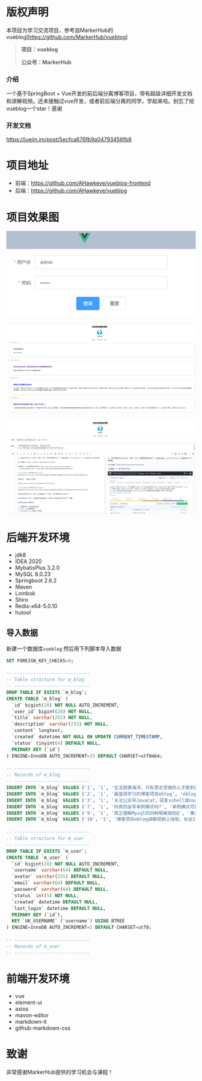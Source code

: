 # 版权声明
本项目为学习交流项目，参考自MarkerHub的vueblog[https://github.com/MarkerHub/vueblog]

> **项目：vueblog**
>
> **公众号：MarkerHub**

### 介绍

一个基于SpringBoot + Vue开发的前后端分离博客项目，带有超级详细开发文档和讲解视频。还未接触过vue开发，或者前后端分离的同学，学起来哈。别忘了给vueblog一个star！感谢

### 开发文档

https://juejin.im/post/5ecfca676fb9a04793456fb8

# 项目地址
- 前端：https://github.com/AHawkeye/vueblog-frontend
- 后端：https://github.com/AHawkeye/vueblog
# 项目效果图

![image-20220115194537013](README.assets/image-20220115194537013.png)

![image-20220115194550217](README.assets/image-20220115194550217.png)

![image-20220115194612658](README.assets/image-20220115194612658.png)

# 后端开发环境

- jdk8
- IDEA 2020
- MybatisPlus 3.2.0
- MySQL 8.0.23
- Springboot 2.6.2
- Maven
- Lombok
- Shiro
- Redis-x64-5.0.10
- hutool

## 导入数据

新建一个数据库`vueblog` 然后用下列脚本导入数据

```SQL
SET FOREIGN_KEY_CHECKS=0;

-- ----------------------------
-- Table structure for m_blog
-- ----------------------------
DROP TABLE IF EXISTS `m_blog`;
CREATE TABLE `m_blog` (
  `id` bigint(20) NOT NULL AUTO_INCREMENT,
  `user_id` bigint(20) NOT NULL,
  `title` varchar(255) NOT NULL,
  `description` varchar(255) NOT NULL,
  `content` longtext,
  `created` datetime NOT NULL ON UPDATE CURRENT_TIMESTAMP,
  `status` tinyint(4) DEFAULT NULL,
  PRIMARY KEY (`id`)
) ENGINE=InnoDB AUTO_INCREMENT=15 DEFAULT CHARSET=utf8mb4;

-- ----------------------------
-- Records of m_blog
-- ----------------------------
INSERT INTO `m_blog` VALUES ('1', '1', '生活就像海洋，只有意志坚强的人才能到达彼岸', '这里是摘要哈哈哈', '内容？？？', '2020-05-21 22:08:42', '0');
INSERT INTO `m_blog` VALUES ('2', '1', '最值得学习的博客项目eblog', 'eblog是一个基于Springboot2.1.2开发的博客学习项目，为了让项目融合更多的知识点，达到学习目的，编写了详细的从0到1开发文档。主要学习包括：自定义Freemarker标签，使用shiro+redis完成了会话共享，redis的zset结构完成本周热议排行榜，t-io+websocket完成即时消息通知和群聊，rabbitmq+elasticsearch完成博客内容搜索引擎等。值得学习的地方很多！', '**推荐阅读：**\r\n\r\n[分享一套SpringBoot开发博客系统源码，以及完整开发文档！速度保存！](https://mp.weixin.qq.com/s/jz6e977xP-OyaAKNjNca8w)\r\n\r\n[Github上最值得学习的100个Java开源项目，涵盖各种技术栈！](https://mp.weixin.qq.com/s/N-U0TaEUXnBFfBsmt_OESQ)\r\n\r\n[2020年最新的常问企业面试题大全以及答案](https://mp.weixin.qq.com/s/lR5LC5GnD2Gs59ecV5R0XA)', '2020-05-28 09:36:38', '0');
INSERT INTO `m_blog` VALUES ('3', '1', '关注公众号JavaCat，回复xshell或navicat获取破解对应工具', '视频中所用到的xshell和navicat直接获取哈！', '### 工具获取\r\n\r\n* xshell 6 绿色破解版：关注公众号：JavaCat，回复 xshell 获取\r\n* Navicat 11 简体中文版：关注公众号：JavaCat，回复 navicat 获取\r\n\r\n公众号二维码：\r\n\r\n![JavaCat](//image-1300566513.cos.ap-guangzhou.myqcloud.com/upload/images/20201020/7fa16a1f957f4cfebe7be1f6675f6f36.png \"JavaCat\")\r\n\r\n直接扫码回复对应关键字\r\n\r\n**推荐阅读：**\r\n\r\n[B站86K播放量，SpringBoot+Vue前后端分离完整入门教程！](https://mp.weixin.qq.com/s/jGEkHTf2X8l-wUenc-PpEw)\r\n\r\n[分享一套SpringBoot开发博客系统源码，以及完整开发文档！速度保存！](https://mp.weixin.qq.com/s/jz6e977xP-OyaAKNjNca8w)\r\n\r\n[Github上最值得学习的100个Java开源项目，涵盖各种技术栈！](https://mp.weixin.qq.com/s/N-U0TaEUXnBFfBsmt_OESQ)\r\n\r\n[2020年最新的常问企业面试题大全以及答案](https://mp.weixin.qq.com/s/lR5LC5GnD2Gs59ecV5R0XA)', '2020-10-20 05:05:31', '0');
INSERT INTO `m_blog` VALUES ('7', '1', '你真的会写单例模式吗?', '单例模式可能是代码最少的模式了，但是少不一定意味着简单，想要用好、用对单例模式，还真得费一番脑筋。本文对 Java 中常见的单例模式写法做了一个总结，如有错漏之处，恳请读者指正。', '> 作者：吃桔子的攻城狮 来源：http://www.tekbroaden.com/singleton-java.html\n\n\n单例模式可能是代码最少的模式了，但是少不一定意味着简单，想要用好、用对单例模式，还真得费一番脑筋。本文对 Java 中常见的单例模式写法做了一个总结，如有错漏之处，恳请读者指正。\n\n饿汉法\n===\n\n顾名思义，饿汉法就是在第一次引用该类的时候就创建对象实例，而不管实际是否需要创建。代码如下：\n\n```\npublic class Singleton {  \n    private static Singleton = new Singleton();\n    private Singleton() {}\n    public static getSignleton(){\n        return singleton;\n    }\n}\n\n```\n\n这样做的好处是编写简单，但是无法做到延迟创建对象。但是我们很多时候都希望对象可以尽可能地延迟加载，从而减小负载，所以就需要下面的懒汉法：\n', '2020-05-22 00:42:44', '0');
INSERT INTO `m_blog` VALUES ('9', '1', '真正理解Mysql的四种隔离级别@', '事务是应用程序中一系列严密的操作，所有操作必须成功完成，否则在每个操作中所作的所有更改都会被撤消。也就是事务具有原子性，一个事务中的一系列的操作要么全部成功，要么一个都不做。\n\n事务的结束有两种，当事务中的所以步骤全部成功执行时，事务提交。如果其中一个步骤失败，将发生回滚操作，撤消撤消之前到事务开始时的所以操作。', '### 什么是事务  \n\n> 事务是应用程序中一系列严密的操作，所有操作必须成功完成，否则在每个操作中所作的所有更改都会被撤消。也就是事务具有原子性，一个事务中的一系列的操作要么全部成功，要么一个都不做。\n> \n> 事务的结束有两种，当事务中的所以步骤全部成功执行时，事务提交。如果其中一个步骤失败，将发生回滚操作，撤消撤消之前到事务开始时的所以操作。\n\n**事务的 ACID**\n\n事务具有四个特征：原子性（ Atomicity ）、一致性（ Consistency ）、隔离性（ Isolation ）和持续性（ Durability ）。这四个特性简称为 ACID 特性。\n\n> 1 、原子性。事务是数据库的逻辑工作单位，事务中包含的各操作要么都做，要么都不做\n> \n> 2 、一致性。事 务执行的结果必须是使数据库从一个一致性状态变到另一个一致性状态。因此当数据库只包含成功事务提交的结果时，就说数据库处于一致性状态。如果数据库系统 运行中发生故障，有些事务尚未完成就被迫中断，这些未完成事务对数据库所做的修改有一部分已写入物理数据库，这时数据库就处于一种不正确的状态，或者说是 不一致的状态。', '2020-05-22 22:04:46', '0');
INSERT INTO `m_blog` VALUES ('10', '1', '博客项目eblog讲解视频上线啦，长达17个小时！！', '1. 慕课网免费资源好久都没更新了，新教程大都付费\n2. B站上的视频繁多，通过收藏和弹幕数量通常很容易判断出视频是否优质\n3. 讲真，B站的弹幕文化，让我觉得，我不是一个在学习，自古人才出评论。哈哈哈\n4. B站视频通常广告少，up主的用心录制，通常只为了你关注他', 'ok，再回到我们的eblog项目，源码、文档、视频我都开源出来了。来些基本操作：github上给个star，B站视频给个三连支持咧。\n\neblog源码：https://github.com/MarkerHub/eblog\n\n点击这里：[10+篇完整开发文档](https://mp.weixin.qq.com/mp/homepage?__biz=MzIwODkzOTc1MQ==&hid=1&sn=8e512316c3dfe140e636d0c996951166)\n\n![](//image-1300566513.cos.ap-guangzhou.myqcloud.com/upload/images/20200508/c290d945b7d24c79b172759bdb5b94e0.png)\n\n视频讲解：（记得关注我噢！）\n\nhttps://www.bilibili.com/video/BV1ri4y1x71A\n\n![](//image-1300566513.cos.ap-guangzhou.myqcloud.com/upload/images/20200508/983b5abc1c934360a1a1362347a275f7.png)\n\n项目其实还很多bug的，哈哈，我还需要进行二次迭代，到时候再发迭代文档出来。\n\n关注下我的B站，作为一个自媒体的自由职业者，没有什么比涨粉更让我开心的了，嘻嘻。\n\n近期即将推出的视频教程：\n\n1. 搭建脚手架，前后端分离首秀\n2. Shiro入门到精通教程\n3. SpringBoot2.2.6最新入门教程', '2020-05-22 22:05:49', '0');

-- ----------------------------
-- Table structure for m_user
-- ----------------------------
DROP TABLE IF EXISTS `m_user`;
CREATE TABLE `m_user` (
  `id` bigint(20) NOT NULL AUTO_INCREMENT,
  `username` varchar(64) DEFAULT NULL,
  `avatar` varchar(255) DEFAULT NULL,
  `email` varchar(64) DEFAULT NULL,
  `password` varchar(64) DEFAULT NULL,
  `status` int(5) NOT NULL,
  `created` datetime DEFAULT NULL,
  `last_login` datetime DEFAULT NULL,
  PRIMARY KEY (`id`),
  KEY `UK_USERNAME` (`username`) USING BTREE
) ENGINE=InnoDB AUTO_INCREMENT=2 DEFAULT CHARSET=utf8;

-- ----------------------------
-- Records of m_user
-- ----------------------------
```

# 前端开发环境

- vue
- element-ui
- axios
- mavon-editor
- markdown-it
- github-markdown-css

# 致谢

非常感谢MarkerHub提供的学习机会与课程！
